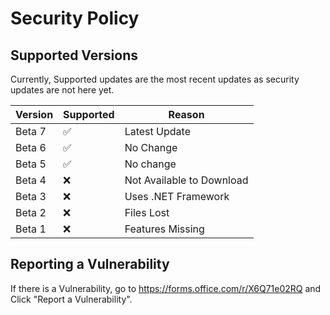 # Security Policy

## Supported Versions

Currently, Supported updates are the most recent updates as 
security updates are not here yet.

| Version | Supported          | Reason                    |
| ------- | ------------------ |---------------------------|
| Beta 7  | :white_check_mark: | Latest Update             |
| Beta 6  | :white_check_mark: | No Change                 |
| Beta 5  | :white_check_mark: | No change                 |
| Beta 4  | :x:                | Not Available to Download |
| Beta 3  | :x:                | Uses .NET Framework       |
| Beta 2  | :x:                | Files Lost                |
| Beta 1  | :x:                | Features Missing          |

## Reporting a Vulnerability

If there is a Vulnerability, go to https://forms.office.com/r/X6Q71e02RQ and 
Click "Report a Vulnerability".

